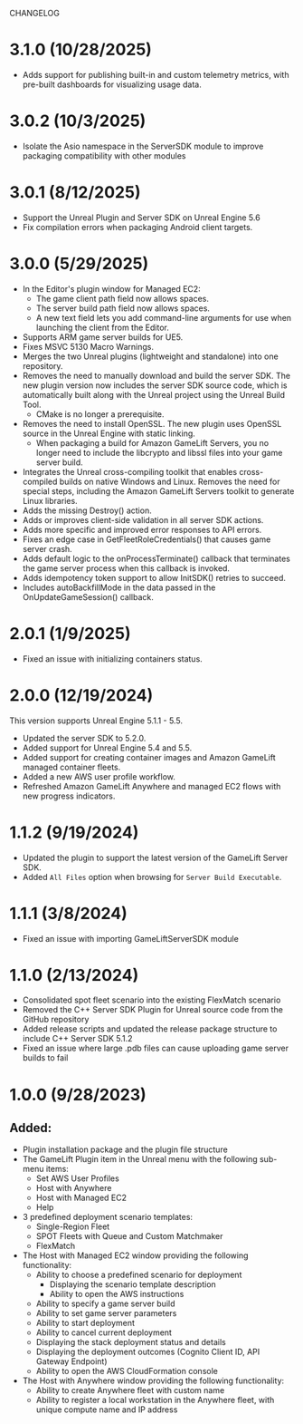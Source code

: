 CHANGELOG

# 3.1.0 (10/28/2025)
- Adds support for publishing built-in and custom telemetry metrics, with pre-built dashboards for visualizing usage data.

# 3.0.2 (10/3/2025)
- Isolate the Asio namespace in the ServerSDK module to improve packaging compatibility with other modules

# 3.0.1 (8/12/2025)
- Support the Unreal Plugin and Server SDK on Unreal Engine 5.6
- Fix compilation errors when packaging Android client targets.

# 3.0.0 (5/29/2025)
- In the Editor's plugin window for Managed EC2:
  - The game client path field now allows spaces.
  - The server build path field now allows spaces.
  - A new text field lets you add command-line arguments for use when launching the client from the Editor.
- Supports ARM game server builds for UE5.
- Fixes MSVC 5130 Macro Warnings.
- Merges the two Unreal plugins (lightweight and standalone) into one repository.
- Removes the need to manually download and build the server SDK. The new plugin version now includes the server SDK source code, which is automatically built along with the Unreal project using the Unreal Build Tool.
  - CMake is no longer a prerequisite.
- Removes the need to install OpenSSL. The new plugin uses OpenSSL source in the Unreal Engine with static linking.
  - When packaging a build for Amazon GameLift Servers, you no longer need to include the libcrypto and libssl files into your game server build.
- Integrates the Unreal cross-compiling toolkit that enables cross-compiled builds on native Windows and Linux. Removes the need for special steps, including the Amazon GameLift Servers toolkit to generate Linux libraries.
- Adds the missing Destroy() action.
- Adds or improves client-side validation in all server SDK actions.
- Adds more specific and improved error responses to API errors.
- Fixes an edge case in GetFleetRoleCredentials() that causes game server crash.
- Adds default logic to the onProcessTerminate() callback that terminates the game server process when this callback is invoked.
- Adds idempotency token support to allow InitSDK() retries to succeed.
- Includes autoBackfillMode in the data passed in the OnUpdateGameSession() callback.

# 2.0.1 (1/9/2025)

- Fixed an issue with initializing containers status.

# 2.0.0 (12/19/2024)

This version supports Unreal Engine 5.1.1 - 5.5.
- Updated the server SDK to 5.2.0.
- Added support for Unreal Engine 5.4 and 5.5.
- Added support for creating container images and Amazon GameLift managed container fleets.
- Added a new AWS user profile workflow.
- Refreshed Amazon GameLift Anywhere and managed EC2 flows with new progress indicators.

# 1.1.2 (9/19/2024)

- Updated the plugin to support the latest version of the GameLift Server SDK.
- Added `All Files` option when browsing for `Server Build Executable`.

# 1.1.1 (3/8/2024)

- Fixed an issue with importing GameLiftServerSDK module

# 1.1.0 (2/13/2024)

- Consolidated spot fleet scenario into the existing FlexMatch scenario
- Removed the C++ Server SDK Plugin for Unreal source code from the GitHub repository
- Added release scripts and updated the release package structure to include C++ Server SDK 5.1.2
- Fixed an issue where large .pdb files can cause uploading game server builds to fail

# 1.0.0 (9/28/2023)

## Added:

- Plugin installation package and the plugin file structure
- The GameLift Plugin item in the Unreal menu with the following sub-menu items:
  - Set AWS User Profiles
  - Host with Anywhere
  - Host with Managed EC2
  - Help
- 3 predefined deployment scenario templates:
  - Single-Region Fleet
  - SPOT Fleets with Queue and Custom Matchmaker
  - FlexMatch
- The Host with Managed EC2 window providing the following functionality:
  - Ability to choose a predefined scenario for deployment
    - Displaying the scenario template description
    - Ability to open the AWS instructions
  - Ability to specify a game server build
  - Ability to set game server parameters
  - Ability to start deployment
  - Ability to cancel current deployment
  - Displaying the stack deployment status and details
  - Displaying the deployment outcomes (Cognito Client ID, API Gateway Endpoint)
  - Ability to open the AWS CloudFormation console
- The Host with Anywhere window providing the following functionality:
  - Ability to create Anywhere fleet with custom name
  - Ability to register a local workstation in the Anywhere fleet, with unique compute name and IP address
